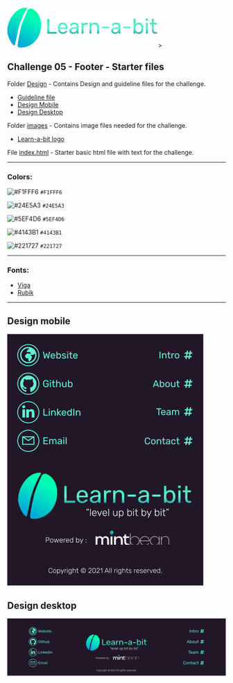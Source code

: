 <img src="../Challenge01/images/learnabit-logo.svg"/>>

## Challenge 05 - Footer - Starter files

Folder [Design](./design-guideline) - Contains Design and guideline files for the challenge.

- [Guideline file](./design-guideline/learnabit-ch05-guideline.pdf)
- [Design Mobile](./design-guideline/learnabit-ch05-mobile.png)
- [Design Desktop](./design-guideline/learnabit-ch05-desktop.png)

Folder [images](./images) - Contains image files needed for the challenge.

- [Learn-a-bit logo](./images/learnabit-logo.svg)

File [index.html](./index.html) - Starter basic html file with text for the challenge.

---

### Colors:

![#F1FFF6](https://via.placeholder.com/32/F1FFF6/000000?text=+) `#F1FFF6`

![#24E5A3](https://via.placeholder.com/32/24E5A3/000000?text=+) `#24E5A3`

![#5EF4D6](https://via.placeholder.com/32/5EF4D6/000000?text=+) `#5EF4D6`

![#4143B1](https://via.placeholder.com/32/4143B1/000000?text=+) `#4143B1`

![#221727](https://via.placeholder.com/32/221727/000000?text=+) `#221727`

---

### Fonts:

- [Viga](https://fonts.google.com/specimen/Viga?query=viga)
- [Rubik](https://fonts.google.com/specimen/Rubik?query=rubik)

---

## Design mobile

![design mobile](./design-guideline/learnabit-ch05-mobile.png)

## Design desktop

![design desktop](./design-guideline/learnabit-ch05-desktop.png)

